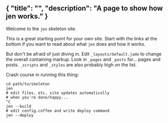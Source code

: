{
  "title": "",
  "description": "A page to show how jen works."
}
---
Welcome to the `jen` skeleton site.

This is a great starting point for your own site.
Start with the links at the bottom if you want to
read about what `jen` does and how it works.

But don't be afraid of just diving in. Edit
`_layouts/default.jade` to change the overall containing
markup. Look in `_pages` and `_posts` for...
pages and posts. `_scripts` and `_styles` are also
probably high on the list.

Crash course in running this thing:

    cd path/to/skeleton
    jen
    # edit files, etc, site updates automatically
    # when you're done/happy...
    ^C
    jen --build
    # edit config.coffee and write deploy command
    jen --deploy
